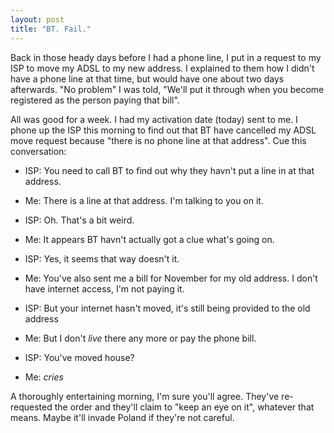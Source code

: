 ```yaml
---
layout: post
title: "BT. Fail."
---
```

Back in those heady days before I had a phone line, I put in a request to my
ISP to move my ADSL to my new address. I explained to them how I didn't have a
phone line at that time, but would have one about two days afterwards. "No
problem" I was told, "We'll put it through when you become registered as the
person paying that bill".

All was good for a week. I had my activation date (today) sent to me. I phone
up the ISP this morning to find out that BT have cancelled my ADSL move
request because "there is no phone line at that address". Cue this
conversation:

  * ISP: You need to call BT to find out why they havn't put a line in at that
address.

  * Me: There is a line at that address. I'm talking to you on it.

  * ISP: Oh. That's a bit weird.

  * Me: It appears BT havn't actually got a clue what's going on.

  * ISP: Yes, it seems that way doesn't it.

  * Me: You've also sent me a bill for November for my old address. I don't
have internet access, I'm not paying it.

  * ISP: But your internet hasn't moved, it's still being provided to the old
address

  * Me: But I don't *live* there any more or pay the phone bill.

  * ISP: You've moved house?

  * Me: *cries*

A thoroughly entertaining morning, I'm sure you'll agree. They've re-requested
the order and they'll claim to "keep an eye on it", whatever that means. Maybe
it'll invade Poland if they're not careful.
